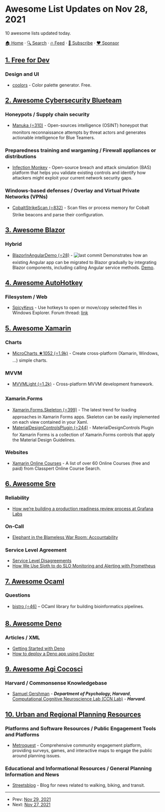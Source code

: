 # Awesome List Updates on Nov 28, 2021

10 awesome lists updated today.

[🏠 Home](/README.md) · [🔍 Search](https://www.trackawesomelist.com/search/) · [🔥 Feed](https://www.trackawesomelist.com/rss.xml) · [📮 Subscribe](https://trackawesomelist.us17.list-manage.com/subscribe?u=d2f0117aa829c83a63ec63c2f&id=36a103854c) · [❤️  Sponsor](https://github.com/sponsors/theowenyoung)



## [1. Free for Dev](/content/ripienaar/free-for-dev/README.md)

### Design and UI

*   [coolors](https://coolors.co/) - Color palette generator. Free.

## [2. Awesome Cybersecurity Blueteam](/content/fabacab/awesome-cybersecurity-blueteam/README.md)

### Honeypots / Supply chain security

*   [Manuka (⭐310)](https://github.com/spaceraccoon/manuka) - Open-sources intelligence (OSINT) honeypot that monitors reconnaissance attempts by threat actors and generates actionable intelligence for Blue Teamers.

### Preparedness training and wargaming / Firewall appliances or distributions

*   [Infection Monkey](https://www.guardicore.com/infectionmonkey/) - Open-source breach and attack simulation (BAS) platform that helps you validate existing controls and identify how attackers might exploit your current network security gaps.

### Windows-based defenses / Overlay and Virtual Private Networks (VPNs)

*   [CobaltStrikeScan (⭐832)](https://github.com/Apr4h/CobaltStrikeScan) - Scan files or process memory for Cobalt Strike beacons and parse their configuration.

## [3. Awesome Blazor](/content/AdrienTorris/awesome-blazor/README.md)

### Hybrid

*   [BlazorInAngularDemo (⭐28)](https://github.com/Xenoage/BlazorInAngularDemo) - ![last commit](https://img.shields.io/github/last-commit/Xenoage/BlazorInAngularDemo?style=flat-square\&cacheSeconds=86400) Demonstrates how an existing Angular app can be migrated to Blazor gradually by integrating Blazor components, including calling Angular service methods. [Demo](https://xenoage.github.io/BlazorInAngularDemo/).

## [4. Awesome AutoHotkey](/content/ahkscript/awesome-AutoHotkey/README.md)

### Filesystem / Web

*   [SpicyKeys](https://spicykeys.github.io/) - Use hotkeys to open or move/copy selected files in Windows Explorer. Forum thread: [link](https://www.autohotkey.com/boards/viewtopic.php?f=6\&t=97171)

## [5. Awesome Xamarin](/content/XamSome/awesome-xamarin/README.md)

### Charts

*   [MicroCharts ★1052 (⭐1.9k)](https://github.com/microcharts-dotnet/Microcharts) - Create cross-platform (Xamarin, Windows, ...) simple charts.

### MVVM

*   [MVVMLight (⭐1.2k)](https://github.com/lbugnion/mvvmlight) - Cross-platform MVVM development framework.

### Xamarin.Forms

*   [Xamarin.Forms.Skeleton (⭐399)](https://github.com/HorusSoftwareUY/Xamarin.Forms.Skeleton) - The latest trend for loading approaches in Xamarin Forms apps. Skeleton can be easily implemented on each view contained in your Xaml.
*   [MaterialDesignControlsPlugin (⭐244)](https://github.com/HorusSoftwareUY/MaterialDesignControlsPlugin) - MaterialDesignControls Plugin for Xamarin Forms is a collection of Xamarin.Forms controls that apply the Material Design Guidelines.

### Websites

*   [Xamarin Online Courses](https://classpert.com/search/xamarin) - A list of over 60 Online Courses (free and paid) from Classpert Online Course Search.

## [6. Awesome Sre](/content/dastergon/awesome-sre/README.md)

### Reliability

*   [How we’re building a production readiness review process at Grafana Labs](https://grafana.com/blog/2021/10/13/how-were-building-a-production-readiness-review-process-at-grafana-labs/)

### On-Call

*   [Elephant in the Blameless War Room: Accountability](https://www.blameless.com/incident-response/elephant-in-the-blameless-war-room-accountability)

### Service Level Agreement

*   [Service Level Disagreements](https://blog.b3k.us/2009/07/15/service-level-disagreements.html)
*   [How We Use Sloth to do SLO Monitoring and Alerting with Prometheus](https://mattermost.com/blog/sloth-for-slo-monitoring-and-alerting-with-prometheus/)

## [7. Awesome Ocaml](/content/ocaml-community/awesome-ocaml/README.md)

### Questions

*   [bistro (⭐46)](https://github.com/pveber/bistro) – OCaml library for building bioinformatics pipelines.

## [8. Awesome Deno](/content/denolib/awesome-deno/README.md)

### Articles / XML

*   [Getting Started with Deno](https://sabe.io/tutorials/getting-started-with-deno)
*   [How to deploy a Deno app using Docker](https://sabe.io/tutorials/how-to-deploy-deno-app-docker)

## [9. Awesome Agi Cocosci](/content/YuzheSHI/awesome-agi-cocosci/README.md)

### Harvard / Commonsense Knowledgebase

*   [Samuel Gershman](https://psychology.fas.harvard.edu/people/samuel-j-gershman) - ***Department of Psychology, Harvard***, [Computational Cognitive Neuroscience Lab (CCN Lab)](https://gershmanlab.com/) - ***Harvard***.

## [10. Urban and Regional Planning Resources](/content/APA-Technology-Division/urban-and-regional-planning-resources/README.md)

### Platforms and Software Resources / Public Engagement Tools and Platforms

*   [Metroquest](https://metroquest.com/) - Comprehensive community engagement platform, providing surveys, games, and interactive maps to engage the public around planning issues.

### Educational and Informational Resources / General Planning Information and News

*   [Streetsblog](https://www.streetsblog.org/) - Blog for news related to walking, biking, and transit.

---

- Prev: [Nov 29, 2021](/content/2021/11/29/README.md)
- Next: [Nov 27, 2021](/content/2021/11/27/README.md)